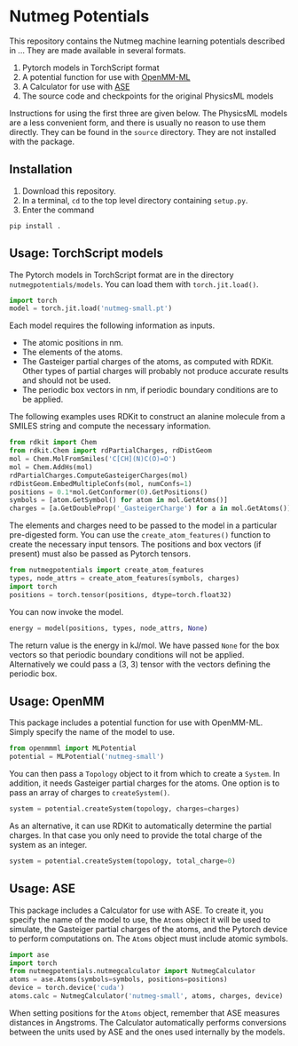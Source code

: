 # Nutmeg Potentials

This repository contains the Nutmeg machine learning potentials described in ...
They are made available in several formats.

1. Pytorch models in TorchScript format
2. A potential function for use with [OpenMM-ML](https://github.com/openmm/openmm-ml)
3. A Calculator for use with [ASE](https://wiki.fysik.dtu.dk/ase/index.html)
4. The source code and checkpoints for the original PhysicsML models

Instructions for using the first three are given below.  The PhysicsML models are a less
convenient form, and there is usually no reason to use them directly.  They can be found
in the `source` directory.  They are not installed with the package.

## Installation

1. Download this repository.
2. In a terminal, `cd` to the top level directory containing `setup.py`.
3. Enter the command

```
pip install .
```

## Usage: TorchScript models

The Pytorch models in TorchScript format are in the directory `nutmegpotentials/models`.
You can load them with `torch.jit.load()`.

```python
import torch
model = torch.jit.load('nutmeg-small.pt')
```

Each model requires the following information as inputs.

- The atomic positions in nm.
- The elements of the atoms.
- The Gasteiger partial charges of the atoms, as computed with RDKit.  Other types of
  partial charges will probably not produce accurate results and should not be used.
- The periodic box vectors in nm, if periodic boundary conditions are to be applied.

The following examples uses RDKit to construct an alanine molecule from a SMILES string and
compute the necessary information.

```python
from rdkit import Chem
from rdkit.Chem import rdPartialCharges, rdDistGeom
mol = Chem.MolFromSmiles('C[CH](N)C(O)=O')
mol = Chem.AddHs(mol)
rdPartialCharges.ComputeGasteigerCharges(mol)
rdDistGeom.EmbedMultipleConfs(mol, numConfs=1)
positions = 0.1*mol.GetConformer(0).GetPositions()
symbols = [atom.GetSymbol() for atom in mol.GetAtoms()]
charges = [a.GetDoubleProp('_GasteigerCharge') for a in mol.GetAtoms()]
```

The elements and charges need to be passed to the model in a particular pre-digested form.
You can use the `create_atom_features()` function to create the necessary input tensors.
The positions and box vectors (if present) must also be passed as Pytorch tensors.

```python
from nutmegpotentials import create_atom_features
types, node_attrs = create_atom_features(symbols, charges)
import torch
positions = torch.tensor(positions, dtype=torch.float32)
```

You can now invoke the model.

```python
energy = model(positions, types, node_attrs, None)
```

The return value is the energy in kJ/mol.  We have passed `None` for the box vectors so
that periodic boundary conditions will not be applied.  Alternatively we could pass a
(3, 3) tensor with the vectors defining the periodic box.

## Usage: OpenMM

This package includes a potential function for use with OpenMM-ML.  Simply specify
the name of the model to use.

```python
from openmmml import MLPotential
potential = MLPotential('nutmeg-small')
```

You can then pass a `Topology` object to it from which to create a `System`.  In addition,
it needs Gasteiger partial charges for the atoms.  One option is to pass an array of charges
to `createSystem()`.

```python
system = potential.createSystem(topology, charges=charges)
```

As an alternative, it can use RDKit to automatically determine the partial charges.  In
that case you only need to provide the total charge of the system as an integer.

```python
system = potential.createSystem(topology, total_charge=0)
```

## Usage: ASE

This package includes a Calculator for use with ASE.  To create it, you specify the
name of the model to use, the `Atoms` object it will be used to simulate, the Gasteiger
partial charges of the atoms, and the Pytorch device to perform computations on.  The
`Atoms` object must include atomic symbols.

```python
import ase
import torch
from nutmegpotentials.nutmegcalculator import NutmegCalculator
atoms = ase.Atoms(symbols=symbols, positions=positions)
device = torch.device('cuda')
atoms.calc = NutmegCalculator('nutmeg-small', atoms, charges, device)
```

When setting positions for the `Atoms` object, remember that ASE measures distances
in Angstroms.  The Calculator automatically performs conversions between the units
used by ASE and the ones used internally by the models.